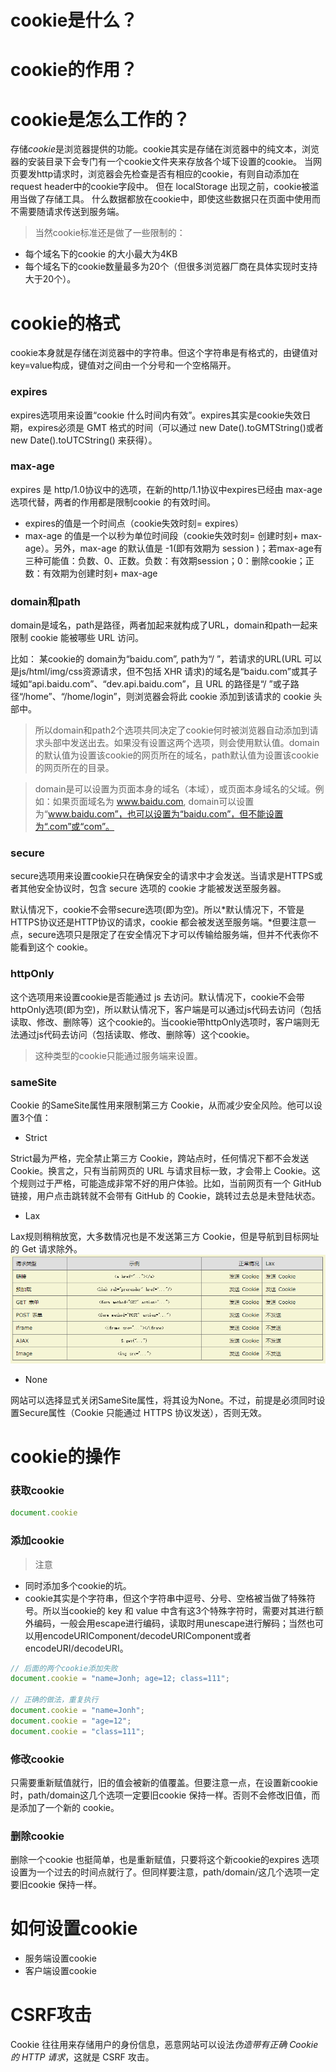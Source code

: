 # cookie是什么？

# cookie的作用？


# cookie是怎么工作的？
存储*cookie*是浏览器提供的功能。cookie其实是存储在浏览器中的纯文本，浏览器的安装目录下会专门有一个cookie文件夹来存放各个域下设置的cookie。
当网页要发http请求时，浏览器会先检查是否有相应的cookie，有则自动添加在request header中的cookie字段中。
但在 localStorage 出现之前，cookie被滥用当做了存储工具。
什么数据都放在cookie中，即使这些数据只在页面中使用而不需要随请求传送到服务端。
> 当然cookie标准还是做了一些限制的：
- 每个域名下的cookie 的大小最大为4KB
- 每个域名下的cookie数量最多为20个（但很多浏览器厂商在具体实现时支持大于20个）。

# cookie的格式
cookie本身就是存储在浏览器中的字符串。但这个字符串是有格式的，由键值对 key=value构成，键值对之间由一个分号和一个空格隔开。


### expires
expires选项用来设置“cookie 什么时间内有效”。expires其实是cookie失效日期，expires必须是 GMT 格式的时间（可以通过 new Date().toGMTString()或者 new Date().toUTCString() 来获得）。


### max-age
expires 是 http/1.0协议中的选项，在新的http/1.1协议中expires已经由 max-age 选项代替，两者的作用都是限制cookie 的有效时间。
- expires的值是一个时间点（cookie失效时刻= expires）
- max-age 的值是一个以秒为单位时间段（cookie失效时刻= 创建时刻+ max-age）。另外，max-age 的默认值是 -1(即有效期为 session )；若max-age有三种可能值：负数、0、正数。负数：有效期session；0：删除cookie；正数：有效期为创建时刻+ max-age


### domain和path
domain是域名，path是路径，两者加起来就构成了URL，domain和path一起来限制 cookie 能被哪些 URL 访问。

比如： 某cookie的 domain为“baidu.com”, path为“/ ”，若请求的URL(URL 可以是js/html/img/css资源请求，但不包括 XHR 请求)的域名是“baidu.com”或其子域如“api.baidu.com”、“dev.api.baidu.com”，且 URL 的路径是“/ ”或子路径“/home”、“/home/login”，则浏览器会将此 cookie 添加到该请求的 cookie 头部中。

> 所以domain和path2个选项共同决定了cookie何时被浏览器自动添加到请求头部中发送出去。如果没有设置这两个选项，则会使用默认值。domain的默认值为设置该cookie的网页所在的域名，path默认值为设置该cookie的网页所在的目录。

> domain是可以设置为页面本身的域名（本域），或页面本身域名的父域。例如：如果页面域名为 www.baidu.com, domain可以设置为“www.baidu.com”，也可以设置为“baidu.com”，但不能设置为“.com”或“com”。


### secure
secure选项用来设置cookie只在确保安全的请求中才会发送。当请求是HTTPS或者其他安全协议时，包含 secure 选项的 cookie 才能被发送至服务器。

默认情况下，cookie不会带secure选项(即为空)。所以*默认情况下，不管是HTTPS协议还是HTTP协议的请求，cookie 都会被发送至服务端。*但要注意一点，secure选项只是限定了在安全情况下才可以传输给服务端，但并不代表你不能看到这个 cookie。

### httpOnly
这个选项用来设置cookie是否能通过 js 去访问。默认情况下，cookie不会带httpOnly选项(即为空)，所以默认情况下，客户端是可以通过js代码去访问（包括读取、修改、删除等）这个cookie的。当cookie带httpOnly选项时，客户端则无法通过js代码去访问（包括读取、修改、删除等）这个cookie。
> 这种类型的cookie只能通过服务端来设置。


### sameSite
Cookie 的SameSite属性用来限制第三方 Cookie，从而减少安全风险。他可以设置3个值：
- Strict

Strict最为严格，完全禁止第三方 Cookie，跨站点时，任何情况下都不会发送 Cookie。换言之，只有当前网页的 URL 与请求目标一致，才会带上 Cookie。这个规则过于严格，可能造成非常不好的用户体验。比如，当前网页有一个 GitHub 链接，用户点击跳转就不会带有 GitHub 的 Cookie，跳转过去总是未登陆状态。

- Lax

Lax规则稍稍放宽，大多数情况也是不发送第三方 Cookie，但是导航到目标网址的 Get 请求除外。
![](./image/210314-5.png)

- None

网站可以选择显式关闭SameSite属性，将其设为None。不过，前提是必须同时设置Secure属性（Cookie 只能通过 HTTPS 协议发送），否则无效。


# cookie的操作
### 获取cookie
```js
document.cookie
```
### 添加cookie
> 注意
- 同时添加多个cookie的坑。
- cookie其实是个字符串，但这个字符串中逗号、分号、空格被当做了特殊符号。所以当cookie的 key 和 value 中含有这3个特殊字符时，需要对其进行额外编码，一般会用escape进行编码，读取时用unescape进行解码；当然也可以用encodeURIComponent/decodeURIComponent或者encodeURI/decodeURI。


```js
// 后面的两个cookie添加失败
document.cookie = "name=Jonh; age=12; class=111";

// 正确的做法，重复执行
document.cookie = "name=Jonh";
document.cookie = "age=12";
document.cookie = "class=111";
```

### 修改cookie
只需要重新赋值就行，旧的值会被新的值覆盖。但要注意一点，在设置新cookie时，path/domain这几个选项一定要旧cookie 保持一样。否则不会修改旧值，而是添加了一个新的 cookie。


### 删除cookie
删除一个cookie 也挺简单，也是重新赋值，只要将这个新cookie的expires 选项设置为一个过去的时间点就行了。但同样要注意，path/domain/这几个选项一定要旧cookie 保持一样。


# 如何设置cookie
- 服务端设置cookie
- 客户端设置cookie

# CSRF攻击
Cookie 往往用来存储用户的身份信息，恶意网站可以设法*伪造带有正确 Cookie 的 HTTP 请求*，这就是 CSRF 攻击。
